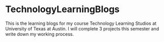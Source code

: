# TechnologyLearningBlogs
This is the learning blogs for my course Technology Learning Studios at University of Texas at Austin. I will complete 3 projects this semester and write down 
my working process.
